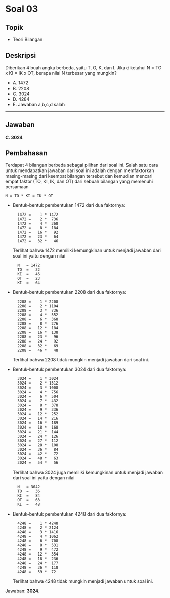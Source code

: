 # Soal 03

## Topik

* Teori Bilangan

## Deskripsi

Diberikan 4 buah angka berbeda, yaitu T, O, K, dan I. Jika diketahui N = TO x KI = IK x OT, berapa nilai N terbesar yang mungkin?

* A. 1472
* B. 2208
* C. 3024
* D. 4284
* E. Jawaban a,b,c,d salah

---

## Jawaban

**C. 3024**

## Pembahasan

Terdapat 4 bilangan berbeda sebagai pilihan dari soal ini. Salah satu cara untuk mendapatkan jawaban dari soal ini adalah dengan memfaktorkan masing-masing dari keempat bilangan tersebut dan kemudian mencari empat faktor (TO, KI, IK, dan OT) dari sebuah bilangan yang memenuhi persamaan

    N = TO * KI = IK * OT

* Bentuk-bentuk pembentukan 1472 dari dua faktornya:

        1472 =    1 * 1472
        1472 =    2 *  736
        1472 =    4 *  368
        1472 =    8 *  184
        1472 =   16 *   92
        1472 =   23 *   64
        1472 =   32 *   46

    Terlihat bahwa 1472 memiliki kemungkinan untuk menjadi jawaban dari soal ini yaitu dengan nilai
        
        N   = 1472
        TO  =   32
        KI  =   46
        OT  =   23
        KI  =   64

* Bentuk-bentuk pembentukan 2208 dari dua faktornya:

        2208 =    1 * 2208
        2208 =    2 * 1104
        2208 =    3 *  736
        2208 =    4 *  552
        2208 =    6 *  368
        2208 =    8 *  276
        2208 =   12 *  184
        2208 =   16 *  138
        2208 =   23 *   96
        2208 =   24 *   92
        2208 =   32 *   69
        2208 =   46 *   48

    Terlihat bahwa 2208 tidak mungkin menjadi jawaban dari soal ini.
    
* Bentuk-bentuk pembentukan 3024 dari dua faktornya:

        3024 =    1 * 3024
        3024 =    2 * 1512
        3024 =    3 * 1008
        3024 =    4 *  756
        3024 =    6 *  504
        3024 =    7 *  432
        3024 =    8 *  378
        3024 =    9 *  336
        3024 =   12 *  252
        3024 =   14 *  216
        3024 =   16 *  189
        3024 =   18 *  168
        3024 =   21 *  144
        3024 =   24 *  126
        3024 =   27 *  112
        3024 =   28 *  108
        3024 =   36 *   84
        3024 =   42 *   72
        3024 =   48 *   63
        3024 =   54 *   56

    Terlihat bahwa 3024 juga memiliki kemungkinan untuk menjadi jawaban dari soal ini yaitu dengan nilai
        
        N   = 3042
        TO  =   36
        KI  =   84
        OT  =   63
        KI  =   48

* Bentuk-bentuk pembentukan 4248 dari dua faktornya:

        4248 =    1 * 4248
        4248 =    2 * 2124
        4248 =    3 * 1416
        4248 =    4 * 1062
        4248 =    6 *  708
        4248 =    8 *  531
        4248 =    9 *  472
        4248 =   12 *  354
        4248 =   18 *  236
        4248 =   24 *  177
        4248 =   36 *  118
        4248 =   59 *  72

    Terlihat bahwa 4248 tidak mungkin menjadi jawaban untuk soal ini.

Jawaban: **3024**.
